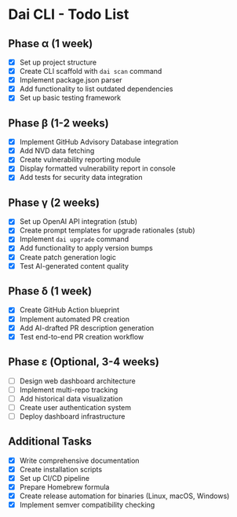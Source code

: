 # Dai CLI - Todo List

## Phase α (1 week)
- [x] Set up project structure
- [x] Create CLI scaffold with `dai scan` command
- [x] Implement package.json parser
- [x] Add functionality to list outdated dependencies
- [x] Set up basic testing framework

## Phase β (1-2 weeks)
- [x] Implement GitHub Advisory Database integration
- [x] Add NVD data fetching
- [x] Create vulnerability reporting module
- [x] Display formatted vulnerability report in console
- [x] Add tests for security data integration

## Phase γ (2 weeks)
- [x] Set up OpenAI API integration (stub)
- [x] Create prompt templates for upgrade rationales (stub)
- [x] Implement `dai upgrade` command
- [x] Add functionality to apply version bumps
- [x] Create patch generation logic
- [x] Test AI-generated content quality

## Phase δ (1 week)
- [x] Create GitHub Action blueprint
- [x] Implement automated PR creation
- [x] Add AI-drafted PR description generation
- [x] Test end-to-end PR creation workflow

## Phase ε (Optional, 3-4 weeks)
- [ ] Design web dashboard architecture
- [ ] Implement multi-repo tracking
- [ ] Add historical data visualization
- [ ] Create user authentication system
- [ ] Deploy dashboard infrastructure

## Additional Tasks
- [x] Write comprehensive documentation
- [x] Create installation scripts
- [x] Set up CI/CD pipeline
- [x] Prepare Homebrew formula
- [x] Create release automation for binaries (Linux, macOS, Windows) 
- [x] Implement semver compatibility checking 